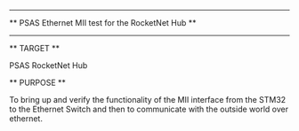 *****************************************************************************
** PSAS Ethernet MII test for the RocketNet Hub                           **
*****************************************************************************

** TARGET **

PSAS RocketNet Hub

** PURPOSE **

To bring up and verify the functionality of the MII interface from the STM32
to the Ethernet Switch and then to communicate with the outside world over
ethernet.